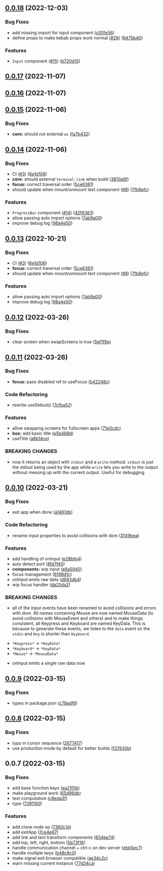 ## [0.0.18](https://github.com/vue-terminal/vue-termui/compare/vue-termui@0.0.17...vue-termui@0.0.18) (2022-12-03)

### Bug Fixes

- add missing import for input component ([c00fe56](https://github.com/vue-terminal/vue-termui/commit/c00fe566672cbe7ba068391bb449e76a861769d1))
- define props to make kebab props work normal ([#29](https://github.com/vue-terminal/vue-termui/issues/29)) ([9475b40](https://github.com/vue-terminal/vue-termui/commit/9475b407bddfa83bb53d41f8c8e57c33d6d24ef6))

### Features

- `Input` component ([#15](https://github.com/vue-terminal/vue-termui/issues/15)) ([b720d15](https://github.com/vue-terminal/vue-termui/commit/b720d1587683c59bc0226a980ab2c08b9c24a94d))

## [0.0.17](https://github.com/vue-terminal/vue-termui/compare/vue-termui@0.0.16...vue-termui@0.0.17) (2022-11-07)

## [0.0.16](https://github.com/vue-terminal/vue-termui/compare/vue-termui@0.0.15...vue-termui@0.0.16) (2022-11-07)

## [0.0.15](https://github.com/vue-terminal/vue-termui/compare/vue-termui@0.0.14...vue-termui@0.0.15) (2022-11-06)

### Bug Fixes

- **core:** should not external `ws` ([fa7b432](https://github.com/vue-terminal/vue-termui/commit/fa7b43275d1b203cbf544f8f69ba124401da4805))

## [0.0.14](https://github.com/vue-terminal/vue-termui/compare/vue-termui@0.0.12...vue-termui@0.0.14) (2022-11-06)

### Bug Fixes

- CI ([#3](https://github.com/vue-terminal/vue-termui/issues/3)) ([6e1d106](https://github.com/vue-terminal/vue-termui/commit/6e1d1065bb20e3828c907d70f77ac9d21f42d664))
- **core:** should external `terminal-link` when build ([3810a9f](https://github.com/vue-terminal/vue-termui/commit/3810a9fd1cf2cade64ed5af829a401530fb24134))
- **focus:** correct traversal order ([5ce6381](https://github.com/vue-terminal/vue-termui/commit/5ce6381b1eb773685c187456d1cdcc44f281910e))
- should update when mount/unmount text component ([#8](https://github.com/vue-terminal/vue-termui/issues/8)) ([7fb8efc](https://github.com/vue-terminal/vue-termui/commit/7fb8efc566786375e58123b368bcdedf24534444))

### Features

- `ProgressBar` component ([#14](https://github.com/vue-terminal/vue-termui/issues/14)) ([42f6383](https://github.com/vue-terminal/vue-termui/commit/42f63830df75100d95bfa3b1fa67d9680d333c67))
- allow passing auto import options ([7ab9a00](https://github.com/vue-terminal/vue-termui/commit/7ab9a001a61156264a480014ab8ccd734988b3b9))
- improve debug log ([98a4e50](https://github.com/vue-terminal/vue-termui/commit/98a4e50dc7ed1d24f1537cb44dc582cb5e07b651))

## [0.0.13](https://github.com/vue-terminal/vue-termui/compare/vue-termui@0.0.12...vue-termui@0.0.13) (2022-10-21)

### Bug Fixes

- CI ([#3](https://github.com/vue-terminal/vue-termui/issues/3)) ([6e1d106](https://github.com/vue-terminal/vue-termui/commit/6e1d1065bb20e3828c907d70f77ac9d21f42d664))
- **focus:** correct traversal order ([5ce6381](https://github.com/vue-terminal/vue-termui/commit/5ce6381b1eb773685c187456d1cdcc44f281910e))
- should update when mount/unmount text component ([#8](https://github.com/vue-terminal/vue-termui/issues/8)) ([7fb8efc](https://github.com/vue-terminal/vue-termui/commit/7fb8efc566786375e58123b368bcdedf24534444))

### Features

- allow passing auto import options ([7ab9a00](https://github.com/vue-terminal/vue-termui/commit/7ab9a001a61156264a480014ab8ccd734988b3b9))
- improve debug log ([98a4e50](https://github.com/vue-terminal/vue-termui/commit/98a4e50dc7ed1d24f1537cb44dc582cb5e07b651))

## [0.0.12](https://github.com/vue-terminal/vue-termui/compare/vue-termui@0.0.11...vue-termui@0.0.12) (2022-03-26)

### Bug Fixes

- clear screen when swapScreens is true ([5ef1f9e](https://github.com/vue-terminal/vue-termui/commit/5ef1f9eebced1b1bbda919639bec0d451fc96aa3))

## [0.0.11](https://github.com/vue-terminal/vue-termui/compare/vue-termui@0.0.10...vue-termui@0.0.11) (2022-03-26)

### Bug Fixes

- **focus:** pass disabled ref to useFocus ([b42248c](https://github.com/vue-terminal/vue-termui/commit/b42248c8ef59da21a33db876bdeaf615d76be4df))

### Code Refactoring

- rewrite useStdout() ([7cfba52](https://github.com/vue-terminal/vue-termui/commit/7cfba5296a7728e2a5920ed85a41504c14f9c14c))

### Features

- allow swapping screens for fullscreen apps ([71e0cdc](https://github.com/vue-terminal/vue-termui/commit/71e0cdcc161a7c5531e36da9b6441d2e26bff895))
- **box:** add basic title ([e5b488d](https://github.com/vue-terminal/vue-termui/commit/e5b488d6e7e18853e4ff5f2e9fa96742c87fcfd3))
- useTitle ([a8b14ce](https://github.com/vue-terminal/vue-termui/commit/a8b14ce0c8b7aa3e31f1f963a650d672de261ef1))

### BREAKING CHANGES

- now it returns an object with `stdout` and a `write`
  method. `stdout` is just the stdout being used by the app while `write`
  lets you write to the output without messing up with the current output.
  Useful for debugging.

## [0.0.10](https://github.com/vue-terminal/vue-termui/compare/vue-termui@0.0.9...vue-termui@0.0.10) (2022-03-21)

### Bug Fixes

- exit app when done ([a1461db](https://github.com/vue-terminal/vue-termui/commit/a1461dbcfa6a2906e78cd5fed1bbdcc9c77d16f2))

### Code Refactoring

- rename input properties to avoid collisions with dom ([3149bea](https://github.com/vue-terminal/vue-termui/commit/3149beab70e378e20113cb84e44eff0aa16bfc68))

### Features

- add handling of onInput ([e28bfe4](https://github.com/vue-terminal/vue-termui/commit/e28bfe464ac80e67d00200a19c1105867179a72c))
- auto detect port ([8fd7f40](https://github.com/vue-terminal/vue-termui/commit/8fd7f409437582e8f3957535aa87e18176e09a42))
- **components:** wip input ([e8a5940](https://github.com/vue-terminal/vue-termui/commit/e8a59409043058b115d9e39f24240f894e7251b2))
- focus management ([6198d1c](https://github.com/vue-terminal/vue-termui/commit/6198d1c84ccbfca1d734fe1e049fb16842bc8136))
- onInput emits raw data ([d693db4](https://github.com/vue-terminal/vue-termui/commit/d693db4ca295babc9bcf9ce9b8a34d9c51cb9ad9))
- wip focus handler ([da25da2](https://github.com/vue-terminal/vue-termui/commit/da25da2c2cf442d5a5aadc0d1e587a14ae60ce82))

### BREAKING CHANGES

- all of the input events have been renamed to avoid
  collisions and errors with dom. All names containing Mouse are now named
  MouseData (to avoid collisions with MouseEvent and others) and to make
  things consistent, all Keypress and Keyboard are named KeyData. This is
  because to generate these events, we listen to the `data` event on the
  `stdin` and `Key` is shorter than `Keyboard`.

* `*Keypress*` -> `*KeyData*`
* `*Keyboard*` -> `*KeyData*`
* `*Mouse*` -> `*MouseData*`

- onInput emits a single raw data now

## [0.0.9](https://github.com/vue-terminal/vue-termui/compare/vue-termui@0.0.8...vue-termui@0.0.9) (2022-03-15)

### Bug Fixes

- types in package.json ([c78adf6](https://github.com/vue-terminal/vue-termui/commit/c78adf611c2a920823af6e2648ac6ddf34d169c0))

## [0.0.8](https://github.com/vue-terminal/vue-termui/compare/vue-termui@0.0.7...vue-termui@0.0.8) (2022-03-15)

### Bug Fixes

- typo in cursor sequence ([2677417](https://github.com/vue-terminal/vue-termui/commit/2677417da969db6a4e7231f9ce98f0a4909bfd4c))
- use production mode by default for better builds ([f37830b](https://github.com/vue-terminal/vue-termui/commit/f37830be17bdd87248203957d5204467c55a4478))

## 0.0.7 (2022-03-15)

### Bug Fixes

- add base function keys ([ea21f0b](https://github.com/vue-terminal/vue-termui/commit/ea21f0be4a226cf8e82889b9d318c75e7914e9cf))
- make playground work ([65d96db](https://github.com/vue-terminal/vue-termui/commit/65d96db3a57debe0d0b8e30fff9d48f02d50db82))
- text computation ([c8eda3f](https://github.com/vue-terminal/vue-termui/commit/c8eda3ffc2761ec0b2fbd4720833099a2af20b05))
- type ([7391160](https://github.com/vue-terminal/vue-termui/commit/739116056780b43be17f92824ff4eede43e5aaa7))

### Features

- add clone node op ([7360c1d](https://github.com/vue-terminal/vue-termui/commit/7360c1d2c620df74cabf01de89ba020c3071840d))
- add exitApp ([7ce4e67](https://github.com/vue-terminal/vue-termui/commit/7ce4e67eebdcc80b3514db7a072ee7615045d879))
- add link and text transform components ([654ee74](https://github.com/vue-terminal/vue-termui/commit/654ee74b15277c3913df630c7898826f0bd74d4c))
- add top, left, right, bottom ([5b73f16](https://github.com/vue-terminal/vue-termui/commit/5b73f16808577d19766a3c3cea2be68f7302a345))
- handle communication channel + ctrl-c on dev server ([ebb5ec7](https://github.com/vue-terminal/vue-termui/commit/ebb5ec72438dcf2f8e693ba9d16dd63672f834d5))
- handle multiple keys ([b48c8c0](https://github.com/vue-terminal/vue-termui/commit/b48c8c0a0af203151e7c858f292c7d1746281c0f))
- make signal exit browser compatible ([ae34c2c](https://github.com/vue-terminal/vue-termui/commit/ae34c2c786a6ea63a22fe1867b2f89b272f272cb))
- warn missing current instance ([77d24ca](https://github.com/vue-terminal/vue-termui/commit/77d24cae0db1d54a1c1c88547a8f6e8e9734dac1))
